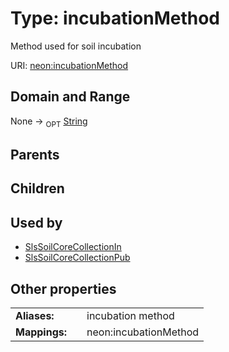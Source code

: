
# Type: incubationMethod


Method used for soil incubation

URI: [neon:incubationMethod](https://data.neonscience.org/incubationMethod)


## Domain and Range

None ->  <sub>OPT</sub> [String](types/String.md)

## Parents


## Children


## Used by

 * [SlsSoilCoreCollectionIn](SlsSoilCoreCollectionIn.md)
 * [SlsSoilCoreCollectionPub](SlsSoilCoreCollectionPub.md)

## Other properties

|  |  |  |
| --- | --- | --- |
| **Aliases:** | | incubation method |
| **Mappings:** | | neon:incubationMethod |

